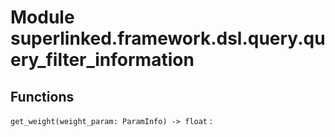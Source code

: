 Module superlinked.framework.dsl.query.query_filter_information
===============================================================

Functions
---------

`get_weight(weight_param: ParamInfo) ‑> float`
: